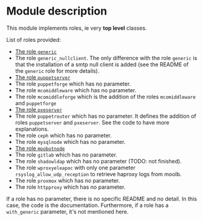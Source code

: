 # Module description

This module implements roles, ie very **top level** classes.

List of roles provided:

* [The role `generic`](README-generic.md)
* The role `generic_nullclient`. The only difference with
  the role `generic` is that the installation of a smtp
  null client is added (see the README of the `generic`
  role for more details).
* [The role `puppetserver`](README-puppetserver.md)
* The role `puppetforge` which has no parameter.
* The role `mcomiddleware` which has no parameter.
* The role `mcomiddleforge` which is the addition of the
  roles `mcomiddleware` and `puppetforge`
* [The role `pxeserver`](README-pxeserver.md)
* The role `puppetrouter` which has no parameter. It defines
  the addition of roles `puppetserver` and `pxeserver`. See
  the code to have more explanations.
* The role `ceph` which has no parameter.
* The role `mysqlnode` which has no parameter.
* [The role `moobotnode`](README-moobotnode.md)
* The role `gitlab` which has no parameter.
* The role `shadowldap` which has no parameter (TODO: not finished).
* The role `wproxyeleapoc` with only one parameter `rsyslog_allow_udp_reception`
  to retrieve haproxy logs from moolb.
* The role `proxmox` which has no parameter.
* The role `httpproxy` which has no parameter.

If a role has no parameter, there is no specific README and
no detail. In this case, the code is the documentation.
Furthermore, if a role has a `with_generic` parameter, it's
not mentioned here.


